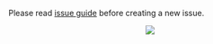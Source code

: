 Please read [issue guide](https://kevalpatel2106.github.io/pocket-ci/issue_guide) before creating a new issue.

<div align="center">
<img src="https://cloud.githubusercontent.com/assets/370176/26526332/03bb8ac2-432c-11e7-89aa-da3cd1c0e9cb.png">
</div>

